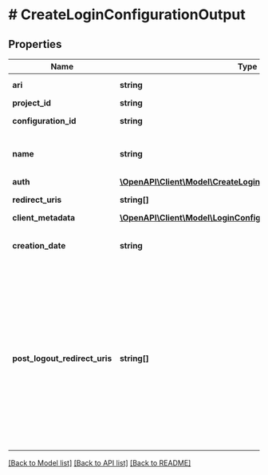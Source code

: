 # # CreateLoginConfigurationOutput

## Properties

| Name                          | Type                                                                                                          | Description                                                                                                                                                                                                     | Notes      |
| ----------------------------- | ------------------------------------------------------------------------------------------------------------- | --------------------------------------------------------------------------------------------------------------------------------------------------------------------------------------------------------------- | ---------- |
| **ari**                       | **string**                                                                                                    | Configuration ari                                                                                                                                                                                               |
| **project_id**                | **string**                                                                                                    | Project id                                                                                                                                                                                                      |
| **configuration_id**          | **string**                                                                                                    | Configuration id                                                                                                                                                                                                | [optional] |
| **name**                      | **string**                                                                                                    | User defined login configuration name                                                                                                                                                                           |
| **auth**                      | [**\OpenAPI\Client\Model\CreateLoginConfigurationOutputAuth**](CreateLoginConfigurationOutputAuth.md)         |                                                                                                                                                                                                                 |
| **redirect_uris**             | **string[]**                                                                                                  | OAuth 2.0 Redirect URIs                                                                                                                                                                                         |
| **client_metadata**           | [**\OpenAPI\Client\Model\LoginConfigurationClientMetadataOutput**](LoginConfigurationClientMetadataOutput.md) |                                                                                                                                                                                                                 |
| **creation_date**             | **string**                                                                                                    | OAuth 2.0 Client Creation Date                                                                                                                                                                                  |
| **post_logout_redirect_uris** | **string[]**                                                                                                  | Post Logout Redirect URIs, Used to redirect the user&#39;s browser to a specified URL after the logout process is complete. Must match the domain, port, scheme of at least one of the registered redirect URIs | [optional] |

[[Back to Model list]](../../README.md#models) [[Back to API list]](../../README.md#endpoints) [[Back to README]](../../README.md)
